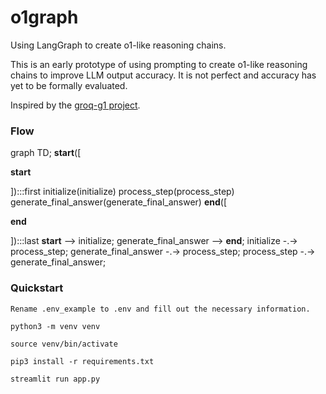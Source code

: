# o1graph
Using LangGraph to create o1-like reasoning chains.

This is an early prototype of using prompting to create o1-like reasoning chains to improve LLM output accuracy. It is not perfect and accuracy has yet to be formally evaluated.

Inspired by the [groq-g1 project](https://github.com/bklieger-groq/g1).

### Flow

graph TD;
        __start__([<p>__start__</p>]):::first
        initialize(initialize)
        process_step(process_step)
        generate_final_answer(generate_final_answer)
        __end__([<p>__end__</p>]):::last
        __start__ --> initialize;
        generate_final_answer --> __end__;
        initialize -.-> process_step;
        generate_final_answer -.-> process_step;
        process_step -.-> generate_final_answer;


### Quickstart
~~~
Rename .env_example to .env and fill out the necessary information.
~~~
~~~
python3 -m venv venv
~~~
~~~
source venv/bin/activate
~~~
~~~
pip3 install -r requirements.txt
~~~
~~~
streamlit run app.py
~~~